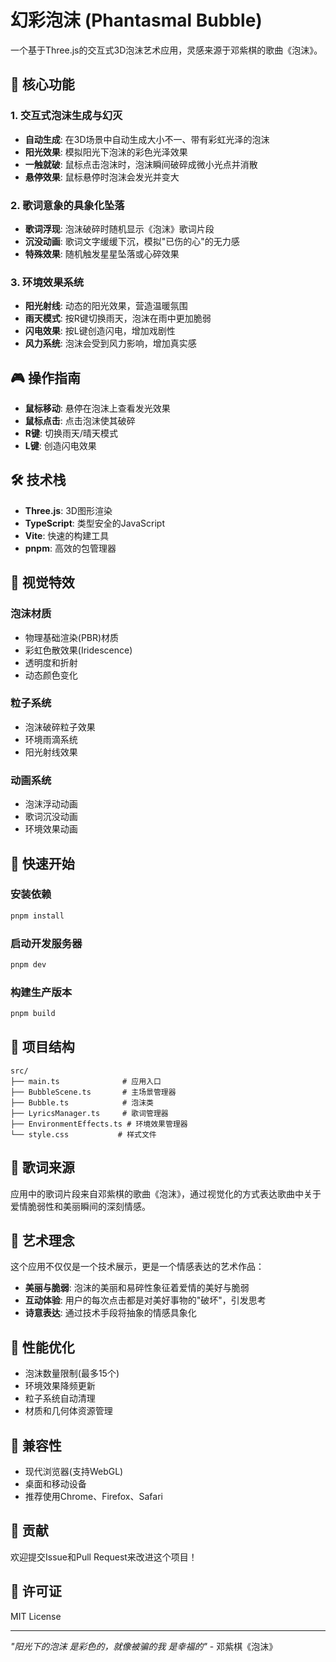 # 幻彩泡沫 (Phantasmal Bubble)

一个基于Three.js的交互式3D泡沫艺术应用，灵感来源于邓紫棋的歌曲《泡沫》。

## 🌈 核心功能

### 1. 交互式泡沫生成与幻灭
- **自动生成**: 在3D场景中自动生成大小不一、带有彩虹光泽的泡沫
- **阳光效果**: 模拟阳光下泡沫的彩色光泽效果
- **一触就破**: 鼠标点击泡沫时，泡沫瞬间破碎成微小光点并消散
- **悬停效果**: 鼠标悬停时泡沫会发光并变大

### 2. 歌词意象的具象化坠落
- **歌词浮现**: 泡沫破碎时随机显示《泡沫》歌词片段
- **沉没动画**: 歌词文字缓缓下沉，模拟"已伤的心"的无力感
- **特殊效果**: 随机触发星星坠落或心碎效果

### 3. 环境效果系统
- **阳光射线**: 动态的阳光效果，营造温暖氛围
- **雨天模式**: 按R键切换雨天，泡沫在雨中更加脆弱
- **闪电效果**: 按L键创造闪电，增加戏剧性
- **风力系统**: 泡沫会受到风力影响，增加真实感

## 🎮 操作指南

- **鼠标移动**: 悬停在泡沫上查看发光效果
- **鼠标点击**: 点击泡沫使其破碎
- **R键**: 切换雨天/晴天模式
- **L键**: 创造闪电效果

## 🛠️ 技术栈

- **Three.js**: 3D图形渲染
- **TypeScript**: 类型安全的JavaScript
- **Vite**: 快速的构建工具
- **pnpm**: 高效的包管理器

## 🎨 视觉特效

### 泡沫材质
- 物理基础渲染(PBR)材质
- 彩虹色散效果(Iridescence)
- 透明度和折射
- 动态颜色变化

### 粒子系统
- 泡沫破碎粒子效果
- 环境雨滴系统
- 阳光射线效果

### 动画系统
- 泡沫浮动动画
- 歌词沉没动画
- 环境效果动画

## 🚀 快速开始

### 安装依赖
```bash
pnpm install
```

### 启动开发服务器
```bash
pnpm dev
```

### 构建生产版本
```bash
pnpm build
```

## 📁 项目结构

```
src/
├── main.ts              # 应用入口
├── BubbleScene.ts       # 主场景管理器
├── Bubble.ts            # 泡沫类
├── LyricsManager.ts     # 歌词管理器
├── EnvironmentEffects.ts # 环境效果管理器
└── style.css           # 样式文件
```

## 🎵 歌词来源

应用中的歌词片段来自邓紫棋的歌曲《泡沫》，通过视觉化的方式表达歌曲中关于爱情脆弱性和美丽瞬间的深刻情感。

## 🌟 艺术理念

这个应用不仅仅是一个技术展示，更是一个情感表达的艺术作品：

- **美丽与脆弱**: 泡沫的美丽和易碎性象征着爱情的美好与脆弱
- **互动体验**: 用户的每次点击都是对美好事物的"破坏"，引发思考
- **诗意表达**: 通过技术手段将抽象的情感具象化

## 🔧 性能优化

- 泡沫数量限制(最多15个)
- 环境效果降频更新
- 粒子系统自动清理
- 材质和几何体资源管理

## 📱 兼容性

- 现代浏览器(支持WebGL)
- 桌面和移动设备
- 推荐使用Chrome、Firefox、Safari

## 🤝 贡献

欢迎提交Issue和Pull Request来改进这个项目！

## 📄 许可证

MIT License

---

*"阳光下的泡沫 是彩色的，就像被骗的我 是幸福的"* - 邓紫棋《泡沫》
